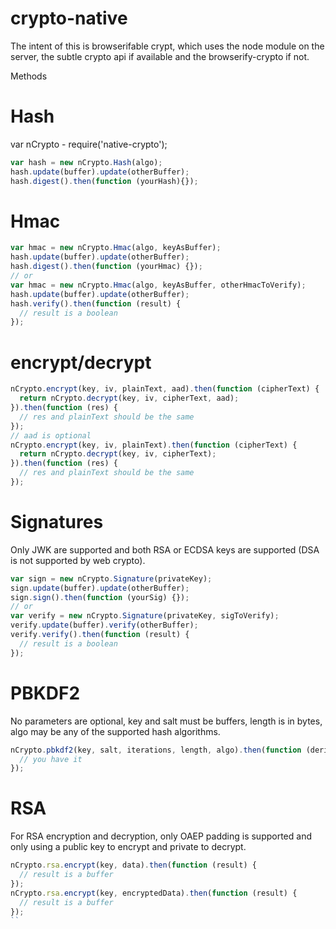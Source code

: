 crypto-native
===

The intent of this is browserifable crypt, which uses the node module on the server, the subtle crypto api if available and the browserify-crypto if not.

Methods

Hash
===
var nCrypto - require('native-crypto');
```js
var hash = new nCrypto.Hash(algo);
hash.update(buffer).update(otherBuffer);
hash.digest().then(function (yourHash){});
```
Hmac
===

```js
var hmac = new nCrypto.Hmac(algo, keyAsBuffer);
hash.update(buffer).update(otherBuffer);
hash.digest().then(function (yourHmac) {});
// or
var hmac = new nCrypto.Hmac(algo, keyAsBuffer, otherHmacToVerify);
hash.update(buffer).update(otherBuffer);
hash.verify().then(function (result) {
  // result is a boolean
});
```

encrypt/decrypt
===

```js
nCrypto.encrypt(key, iv, plainText, aad).then(function (cipherText) {
  return nCrypto.decrypt(key, iv, cipherText, aad);
}).then(function (res) {
  // res and plainText should be the same
});
// aad is optional
nCrypto.encrypt(key, iv, plainText).then(function (cipherText) {
  return nCrypto.decrypt(key, iv, cipherText);
}).then(function (res) {
  // res and plainText should be the same
});
```

Signatures
===

Only JWK are supported and both RSA or ECDSA keys are supported (DSA is not
supported by web crypto).

```js
var sign = new nCrypto.Signature(privateKey);
sign.update(buffer).update(otherBuffer);
sign.sign().then(function (yourSig) {});
// or
var verify = new nCrypto.Signature(privateKey, sigToVerify);
verify.update(buffer).verify(otherBuffer);
verify.verify().then(function (result) {
  // result is a boolean
});
```

PBKDF2
===

No parameters are optional, key and salt must be buffers, length is in bytes,
algo may be any of the supported hash algorithms.

```js
nCrypto.pbkdf2(key, salt, iterations, length, algo).then(function (derivedKey) {
  // you have it
});
```

RSA
===

For RSA encryption and decryption, only OAEP padding is supported and only using a public key to encrypt and private to decrypt.

```js
nCrypto.rsa.encrypt(key, data).then(function (result) {
  // result is a buffer
});
nCrypto.rsa.encrypt(key, encryptedData).then(function (result) {
  // result is a buffer
});
``
